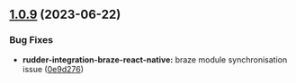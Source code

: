 ## [1.0.9](https://github.com/rudderlabs/rudder-sdk-react-native/compare/rudder-integration-braze-react-native@1.0.8...rudder-integration-braze-react-native@1.0.9) (2023-06-22)


### Bug Fixes

* **rudder-integration-braze-react-native:** braze module synchronisation issue ([0e9d276](https://github.com/rudderlabs/rudder-sdk-react-native/commit/0e9d276805034fe8e5c9bb8c15102bce452d5b2e))

